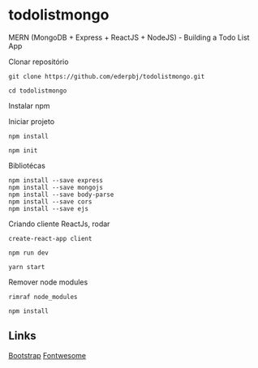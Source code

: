 # todolistmongo
MERN (MongoDB + Express + ReactJS + NodeJS) - Building a Todo List App

Clonar repositório
```
git clone https://github.com/ederpbj/todolistmongo.git

cd todolistmongo
```


Instalar npm

Iniciar projeto
```
npm install

npm init
```


Bibliotécas
```
npm install --save express
npm install --save mongojs
npm install --save body-parse
npm install --save cors
npm install --save ejs
```

Criando cliente ReactJs, rodar
```
create-react-app client

npm run dev

yarn start
```

Remover node modules
```
rimraf node_modules

npm install
```

## Links

[Bootstrap](https://getbootstrap.com/docs/4.5/getting-started/introduction/)
[Fontwesome](https://fontawesome.com/v4.7.0/get-started/)